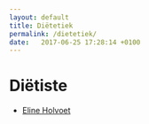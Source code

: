 ```yaml
---
layout: default
title: Diëtetiek
permalink: /dietetiek/
date:   2017-06-25 17:28:14 +0100
---
```



# Diëtiste

<ul>
	<li><a href="{{ site.baseurl }}/dietetiek/Eline_Holvoet.html">Eline Holvoet</a></li>
</ul>

